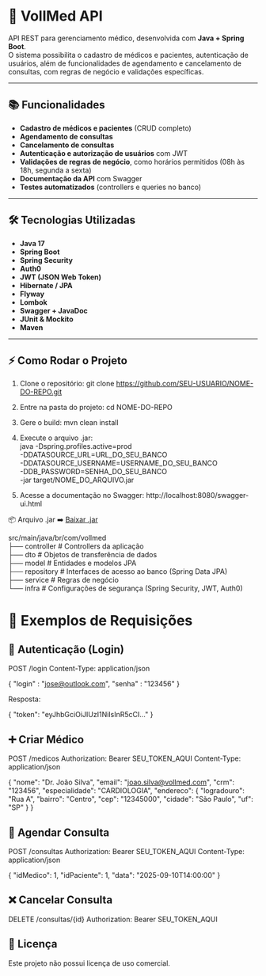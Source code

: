 # 🏥 VollMed API

API REST para gerenciamento médico, desenvolvida com **Java + Spring Boot**.  
O sistema possibilita o cadastro de médicos e pacientes, autenticação de usuários, além de funcionalidades de agendamento e cancelamento de consultas, com regras de negócio e validações específicas.  

---

## 📚 Funcionalidades

- **Cadastro de médicos e pacientes** (CRUD completo)
- **Agendamento de consultas**
- **Cancelamento de consultas**
- **Autenticação e autorização de usuários** com JWT
- **Validações de regras de negócio**, como horários permitidos (08h às 18h, segunda a sexta)
- **Documentação da API** com Swagger
- **Testes automatizados** (controllers e queries no banco)

---

## 🛠️ Tecnologias Utilizadas

- **Java 17**
- **Spring Boot**
- **Spring Security**
- **Auth0**
- **JWT (JSON Web Token)**
- **Hibernate / JPA**
- **Flyway**
- **Lombok**
- **Swagger + JavaDoc**
- **JUnit & Mockito**
- **Maven**

---

## ⚡ Como Rodar o Projeto

1. Clone o repositório:
   git clone https://github.com/SEU-USUARIO/NOME-DO-REPO.git 

2. Entre na pasta do projeto:
  cd NOME-DO-REPO

3. Gere o build:
  mvn clean install

4. Execute o arquivo .jar:  \
  java -Dspring.profiles.active=prod \
       -DDATASOURCE_URL=URL_DO_SEU_BANCO \
       -DDATASOURCE_USERNAME=USERNAME_DO_SEU_BANCO \
       -DDB_PASSWORD=SENHA_DO_SEU_BANCO \
       -jar target/NOME_DO_ARQUIVO.jar

5. Acesse a documentação no Swagger:
  http://localhost:8080/swagger-ui.html

📦 Arquivo .jar
➡️  [Baixar .jar](https://github.com/olavoneves/VollMed/releases/download/v1.0.0/vollmed-0.0.1-SNAPSHOT.jar)

src/main/java/br/com/vollmed  <br>
 ├── controller     # Controllers da aplicação <br>
 ├── dto            # Objetos de transferência de dados <br>
 ├── model          # Entidades e modelos JPA <br>
 ├── repository     # Interfaces de acesso ao banco (Spring Data JPA) <br>
 ├── service        # Regras de negócio <br>
 └── infra          # Configurações de segurança (Spring Security, JWT, Auth0) <br>

 # 📡 Exemplos de Requisições
## 🔑 Autenticação (Login)
  POST /login
  Content-Type: application/json
  
 {
    "login" : "jose@outlook.com",
    "senha" : "123456"
 }
  
  
  Resposta:
  
  {
    "token": "eyJhbGciOiJIUzI1NiIsInR5cCI..."
  }

## ➕ Criar Médico
  POST /medicos
  Authorization: Bearer SEU_TOKEN_AQUI
  Content-Type: application/json
  
  {
    "nome": "Dr. João Silva",
    "email": "joao.silva@vollmed.com",
    "crm": "123456",
    "especialidade": "CARDIOLOGIA",
    "endereco": {
      "logradouro": "Rua A",
      "bairro": "Centro",
      "cep": "12345000",
      "cidade": "São Paulo",
      "uf": "SP"
    }
  }

## 📅 Agendar Consulta
  POST /consultas
  Authorization: Bearer SEU_TOKEN_AQUI
  Content-Type: application/json
  
  {
    "idMedico": 1,
    "idPaciente": 1,
    "data": "2025-09-10T14:00:00"
  }

## ❌ Cancelar Consulta
  DELETE /consultas/{id}
  Authorization: Bearer SEU_TOKEN_AQUI

## 📌 Licença

Este projeto não possui licença de uso comercial.
